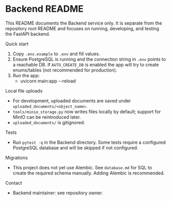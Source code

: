 # Backend README

This README documents the Backend service only. It is separate from the repository root README and focuses on running, developing, and testing the FastAPI backend.

Quick start
1. Copy `.env.example` to `.env` and fill values.
2. Ensure PostgreSQL is running and the connection string in `.env` points to a reachable DB. If `AUTO_CREATE_DB` is enabled the app will try to create enums/tables (not recommended for production).
3. Run the app:
   - uvicorn main:app --reload

Local file uploads
- For development, uploaded documents are saved under `uploaded_documents/<object_name>`.
- `tools/minio_storage.py` now writes files locally by default; support for MinIO can be reintroduced later.
- `uploaded_documents/` is gitignored.

Tests
- Run `pytest -q` in the Backend directory. Some tests require a configured PostgreSQL database and will be skipped if not configured.

Migrations
- This project does not yet use Alembic. See `database.md` for SQL to create the required schema manually. Adding Alembic is recommended.

Contact
- Backend maintainer: see repository owner.
